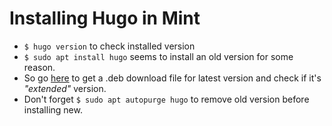 # Installing Hugo in Mint
- ```$ hugo version``` to check installed version
- ```$ sudo apt install hugo``` seems to install an old version for some reason.
-  So go [here](https://github.com/gohugoio/hugo/releases) to get a .deb download file for latest version and check if it's *"extended"* version.
-  Don't forget ```$ sudo apt autopurge hugo``` to remove old version before installing new.
